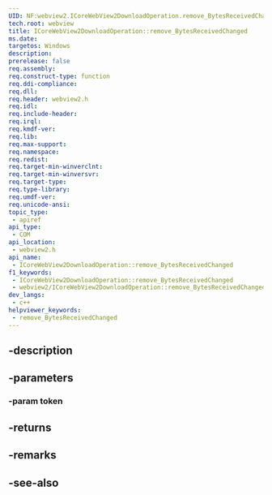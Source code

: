 ```yaml
---
UID: NF:webview2.ICoreWebView2DownloadOperation.remove_BytesReceivedChanged
tech.root: webview
title: ICoreWebView2DownloadOperation::remove_BytesReceivedChanged
ms.date: 
targetos: Windows
description: 
prerelease: false
req.assembly: 
req.construct-type: function
req.ddi-compliance: 
req.dll: 
req.header: webview2.h
req.idl: 
req.include-header: 
req.irql: 
req.kmdf-ver: 
req.lib: 
req.max-support: 
req.namespace: 
req.redist: 
req.target-min-winverclnt: 
req.target-min-winversvr: 
req.target-type: 
req.type-library: 
req.umdf-ver: 
req.unicode-ansi: 
topic_type:
 - apiref
api_type:
 - COM
api_location:
 - webview2.h
api_name:
 - ICoreWebView2DownloadOperation::remove_BytesReceivedChanged
f1_keywords:
 - ICoreWebView2DownloadOperation::remove_BytesReceivedChanged
 - webview2/ICoreWebView2DownloadOperation::remove_BytesReceivedChanged
dev_langs:
 - c++
helpviewer_keywords:
 - remove_BytesReceivedChanged
---
```


## -description

## -parameters

### -param token

## -returns

## -remarks

## -see-also

